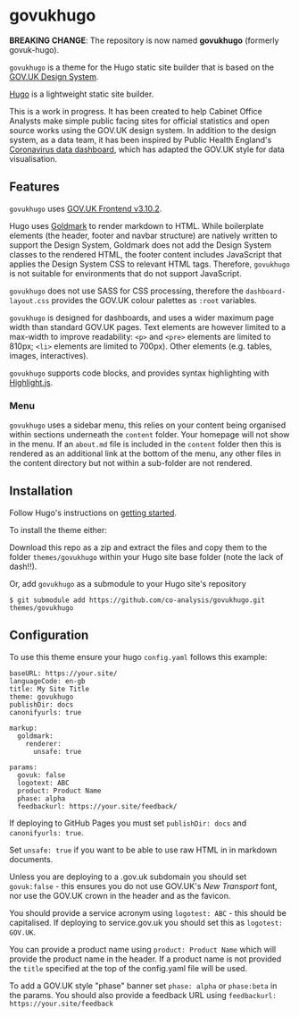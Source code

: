 # govukhugo

**BREAKING CHANGE**: The repository is now named **govukhugo** (formerly govuk-hugo).

`govukhugo` is a theme for the Hugo static site builder that is based on the [GOV.UK Design System](https://design-system.service.gov.uk/).

[Hugo](https://gohugo.io/) is a lightweight static site builder.

This is a work in progress. It has been created to help Cabinet Office Analysts make simple public facing sites for official statistics and open source works using the GOV.UK design system. In addition to the design system, as a data team, it has been inspired by Public Health England's [Coronavirus data dashboard](https://coronavirus.data.gov.uk/), which has adapted the GOV.UK style for data visualisation.

## Features

`govukhugo` uses [GOV.UK Frontend v3.10.2](https://github.com/alphagov/govuk-frontend/releases/tag/v3.10.2).

Hugo uses [Goldmark](https://github.com/yuin/goldmark/) to render markdown to HTML. While boilerplate elements (the header, footer and navbar structure) are natively written to support the Design System, Goldmark does not add the Design System classes to the rendered HTML, the footer content includes JavaScript that applies the Design System CSS to relevant HTML tags. Therefore, `govukhugo` is not suitable for environments that do not support JavaScript.

`govukhugo` does not use SASS for CSS processing, therefore the `dashboard-layout.css` provides the GOV.UK colour palettes as `:root` variables.

`govukhugo` is designed for dashboards, and uses a wider maximum page width than standard GOV.UK pages. Text elements are however limited to a max-width to improve readability: `<p>` and `<pre>` elements are limited to 810px; `<li>` elements are limited to 700px). Other elements (e.g. tables, images, interactives).

`govukhugo` supports code blocks, and provides syntax highlighting with [Highlight.js](https://highlightjs.org/).

### Menu

`govukhugo` uses a sidebar menu, this relies on your content being organised within sections underneath the `content` folder. Your homepage will not show in the menu. If an `about.md` file is included in the `content` folder then this is rendered as an additional link at the bottom of the menu, any other files in the content directory but not within a sub-folder are not rendered.

## Installation

Follow Hugo's instructions on [getting started](https://gohugo.io/getting-started/).

To install the theme either:

Download this repo as a zip and extract the files and copy them to the folder `themes/govukhugo` within your Hugo site base folder (note the lack of dash!!).

Or, add `govukhugo` as a submodule to your Hugo site's repository

```
$ git submodule add https://github.com/co-analysis/govukhugo.git themes/govukhugo
```

## Configuration

To use this theme ensure your hugo `config.yaml` follows this example:

```
baseURL: https://your.site/
languageCode: en-gb
title: My Site Title
theme: govukhugo
publishDir: docs
canonifyurls: true

markup:
  goldmark:
    renderer:
      unsafe: true

params:
  govuk: false
  logotext: ABC
  product: Product Name
  phase: alpha
  feedbackurl: https://your.site/feedback/

```

If deploying to GitHub Pages you must set `publishDir: docs` and `canonifyurls: true`.

Set `unsafe: true` if you want to be able to use raw HTML in in markdown documents.

Unless you are deploying to a .gov.uk subdomain you should set `govuk:false` - this ensures you do not use GOV.UK's _New Transport_ font, nor use the GOV.UK crown in the header and as the favicon.

You should provide a service acronym using `logotest: ABC` - this should be capitalised. If deploying to service.gov.uk you should set this as `logotest: GOV.UK`.

You can provide a product name using `product: Product Name` which will provide the product name in the header. If a product name is not provided the `title` specified at the top of the config.yaml file will be used.

To add a GOV.UK style "phase" banner set `phase: alpha` or `phase:beta` in the params. You should also provide a feedback URL using `feedbackurl: https://your.site/feedback`
